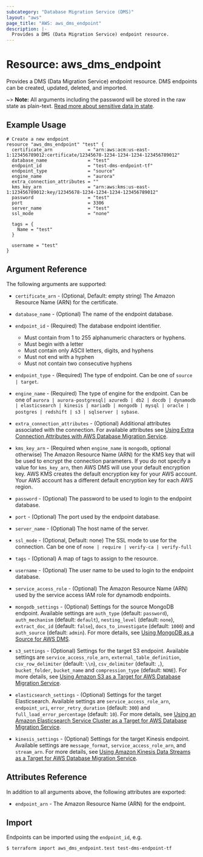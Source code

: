 ```yaml
---
subcategory: "Database Migration Service (DMS)"
layout: "aws"
page_title: "AWS: aws_dms_endpoint"
description: |-
  Provides a DMS (Data Migration Service) endpoint resource.
---
```


# Resource: aws_dms_endpoint

Provides a DMS (Data Migration Service) endpoint resource. DMS endpoints can be created, updated, deleted, and imported.

~> **Note:** All arguments including the password will be stored in the raw state as plain-text.
[Read more about sensitive data in state](/docs/state/sensitive-data.html).

## Example Usage

```hcl
# Create a new endpoint
resource "aws_dms_endpoint" "test" {
  certificate_arn             = "arn:aws:acm:us-east-1:123456789012:certificate/12345678-1234-1234-1234-123456789012"
  database_name               = "test"
  endpoint_id                 = "test-dms-endpoint-tf"
  endpoint_type               = "source"
  engine_name                 = "aurora"
  extra_connection_attributes = ""
  kms_key_arn                 = "arn:aws:kms:us-east-1:123456789012:key/12345678-1234-1234-1234-123456789012"
  password                    = "test"
  port                        = 3306
  server_name                 = "test"
  ssl_mode                    = "none"

  tags = {
    Name = "test"
  }

  username = "test"
}
```

## Argument Reference

The following arguments are supported:

* `certificate_arn` - (Optional, Default: empty string) The Amazon Resource Name (ARN) for the certificate.
* `database_name` - (Optional) The name of the endpoint database.
* `endpoint_id` - (Required) The database endpoint identifier.

    - Must contain from 1 to 255 alphanumeric characters or hyphens.
    - Must begin with a letter
    - Must contain only ASCII letters, digits, and hyphens
    - Must not end with a hyphen
    - Must not contain two consecutive hyphens

* `endpoint_type` - (Required) The type of endpoint. Can be one of `source | target`.
* `engine_name` - (Required) The type of engine for the endpoint. Can be one of `aurora | aurora-postgresql| azuredb | db2 | docdb | dynamodb | elasticsearch | kinesis | mariadb | mongodb | mysql | oracle | postgres | redshift | s3 | sqlserver | sybase`.
* `extra_connection_attributes` - (Optional) Additional attributes associated with the connection. For available attributes see [Using Extra Connection Attributes with AWS Database Migration Service](http://docs.aws.amazon.com/dms/latest/userguide/CHAP_Introduction.ConnectionAttributes.html).
* `kms_key_arn` - (Required when `engine_name` is `mongodb`, optional otherwise) The Amazon Resource Name (ARN) for the KMS key that will be used to encrypt the connection parameters. If you do not specify a value for `kms_key_arn`, then AWS DMS will use your default encryption key. AWS KMS creates the default encryption key for your AWS account. Your AWS account has a different default encryption key for each AWS region.
* `password` - (Optional) The password to be used to login to the endpoint database.
* `port` - (Optional) The port used by the endpoint database.
* `server_name` - (Optional) The host name of the server.
* `ssl_mode` - (Optional, Default: none) The SSL mode to use for the connection. Can be one of `none | require | verify-ca | verify-full`
* `tags` - (Optional) A map of tags to assign to the resource.
* `username` - (Optional) The user name to be used to login to the endpoint database.
* `service_access_role` - (Optional) The Amazon Resource Name (ARN) used by the service access IAM role for dynamodb endpoints.
* `mongodb_settings` - (Optional) Settings for the source MongoDB endpoint. Available settings are `auth_type` (default: `password`), `auth_mechanism` (default: `default`), `nesting_level` (default: `none`), `extract_doc_id` (default: `false`), `docs_to_investigate` (default: `1000`) and `auth_source` (default: `admin`). For more details, see [Using MongoDB as a Source for AWS DMS](https://docs.aws.amazon.com/dms/latest/userguide/CHAP_Source.MongoDB.html).
* `s3_settings` - (Optional) Settings for the target S3 endpoint. Available settings are `service_access_role_arn`, `external_table_definition`, `csv_row_delimiter` (default: `\\n`), `csv_delimiter` (default: `,`), `bucket_folder`, `bucket_name` and `compression_type` (default: `NONE`). For more details, see [Using Amazon S3 as a Target for AWS Database Migration Service](https://docs.aws.amazon.com/dms/latest/userguide/CHAP_Target.S3.html).
* `elasticsearch_settings` - (Optional) Settings for the target Elasticsearch. Available settings are `service_access_role_arn`, `endpoint_uri`, `error_retry_duration` (default: `300`) and `full_load_error_percentage` (default: `10`). For more details, see [Using an Amazon Elasticsearch Service Cluster as a Target for AWS Database Migration Service](https://docs.aws.amazon.com/dms/latest/userguide/CHAP_Target.Elasticsearch.html).
* `kinesis_settings` - (Optional) Settings for the target Kinesis endpoint. Available settings are `message_format`, `service_access_role_arn`, and `stream_arn`. For more details, see [Using Amazon Kinesis Data Streams as a Target for AWS Database Migration Service](https://docs.aws.amazon.com/dms/latest/userguide/CHAP_Target.Kinesis.html).

## Attributes Reference

In addition to all arguments above, the following attributes are exported:

* `endpoint_arn` - The Amazon Resource Name (ARN) for the endpoint.

## Import

Endpoints can be imported using the `endpoint_id`, e.g.

```
$ terraform import aws_dms_endpoint.test test-dms-endpoint-tf
```
